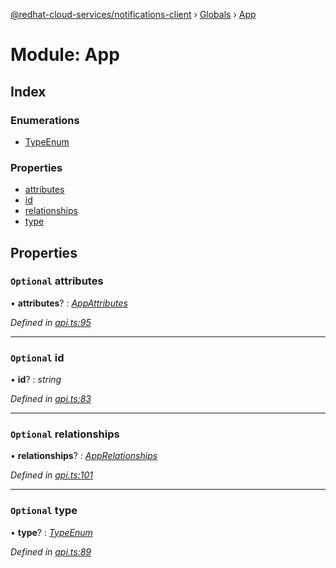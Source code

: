[@redhat-cloud-services/notifications-client](../README.md) › [Globals](../globals.md) › [App](app.md)

# Module: App

## Index

### Enumerations

* [TypeEnum](../enums/app.typeenum.md)

### Properties

* [attributes](app.md#optional-attributes)
* [id](app.md#optional-id)
* [relationships](app.md#optional-relationships)
* [type](app.md#optional-type)

## Properties

### `Optional` attributes

• **attributes**? : *[AppAttributes](../interfaces/appattributes.md)*

*Defined in [api.ts:95](https://github.com/RedHatInsights/javascript-clients/blob/master/packages/hooks/api.ts#L95)*

___

### `Optional` id

• **id**? : *string*

*Defined in [api.ts:83](https://github.com/RedHatInsights/javascript-clients/blob/master/packages/hooks/api.ts#L83)*

___

### `Optional` relationships

• **relationships**? : *[AppRelationships](../interfaces/apprelationships.md)*

*Defined in [api.ts:101](https://github.com/RedHatInsights/javascript-clients/blob/master/packages/hooks/api.ts#L101)*

___

### `Optional` type

• **type**? : *[TypeEnum](../enums/app.typeenum.md)*

*Defined in [api.ts:89](https://github.com/RedHatInsights/javascript-clients/blob/master/packages/hooks/api.ts#L89)*
